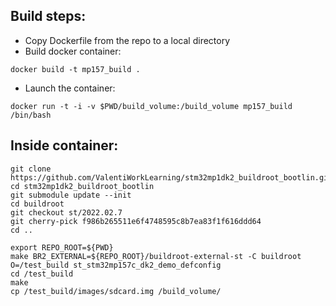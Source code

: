 ## Build steps:
* Copy Dockerfile from the repo to a local directory
* Build docker container:
```shell
docker build -t mp157_build .
```
* Launch the container:
```shell
docker run -t -i -v $PWD/build_volume:/build_volume mp157_build /bin/bash
```

## Inside container:
```shell
git clone https://github.com/ValentiWorkLearning/stm32mp1dk2_buildroot_bootlin.git
cd stm32mp1dk2_buildroot_bootlin
git submodule update --init
cd buildroot 
git checkout st/2022.02.7
git cherry-pick f986b265511e6f4748595c8b7ea83f1f616ddd64
cd ..

export REPO_ROOT=${PWD}
make BR2_EXTERNAL=${REPO_ROOT}/buildroot-external-st -C buildroot O=/test_build st_stm32mp157c_dk2_demo_defconfig
cd /test_build
make
cp /test_build/images/sdcard.img /build_volume/
```

